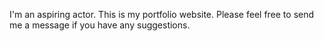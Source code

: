 I'm an aspiring actor. This is my portfolio website.
Please feel free to send me a message if you have any suggestions.
